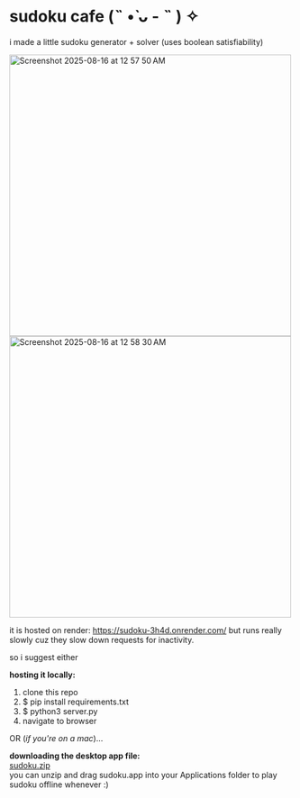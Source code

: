 <h1>sudoku cafe (˵ •̀ ᴗ - ˵ ) ✧</h1>

i made a little sudoku generator + solver (uses boolean satisfiability) <br />

<img width="500" alt="Screenshot 2025-08-16 at 12 57 50 AM" src="https://github.com/user-attachments/assets/aff2cc61-ba77-4c06-b6a7-6b79917e5fed" />
<img width="500" alt="Screenshot 2025-08-16 at 12 58 30 AM" src="https://github.com/user-attachments/assets/a7b083e5-b6c5-4093-97be-96da95022115" />

it is hosted on render: https://sudoku-3h4d.onrender.com/ but runs really slowly cuz they slow down requests for inactivity. <br />

so i suggest either

**hosting it locally:**
1. clone this repo
2. $ pip install requirements.txt
3. $ python3 server.py
4. navigate to browser

OR (_if you're on a mac_)...

**downloading the desktop app file:** <br />
[sudoku.zip](https://github.com/user-attachments/files/21807907/sudoku.zip) <br />
you can unzip and drag sudoku.app into your Applications folder to play sudoku offline whenever :)
